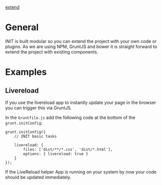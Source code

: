 [extend](extend.md)

# General

INIT is built modular so you can extend the project with your own code or plugins.
As we are using NPM, GruntJS and bower it is straight forward to extend the project with existing components.

# Examples

## Livereload

If you use the livereload app to instantly update your page in the browser you can trigger this via GruntJS.

In the `Gruntfile.js` add the following code at the bottom of the `grunt.initConfig`:

	grunt.initConfig({
		// INIT basic tasks
		
		livereload: {
			files: ['dist/**/*.css', 'dist/*.html'],
			options: { livereload: true }
		}
	});

If the LiveReload helper App is running on your system by now your code should be updated immediately.
